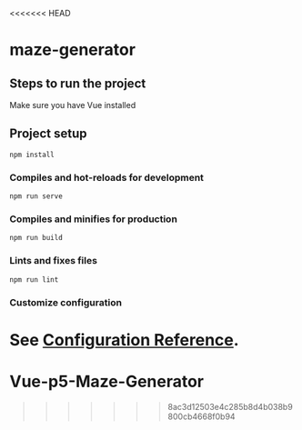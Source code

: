 <<<<<<< HEAD
# maze-generator

## Steps to run the project

Make sure you have Vue installed

## Project setup
```
npm install
```

### Compiles and hot-reloads for development
```
npm run serve
```

### Compiles and minifies for production
```
npm run build
```

### Lints and fixes files
```
npm run lint
```

### Customize configuration
See [Configuration Reference](https://cli.vuejs.org/config/).
=======
# Vue-p5-Maze-Generator
>>>>>>> 8ac3d12503e4c285b8d4b038b9800cb4668f0b94
